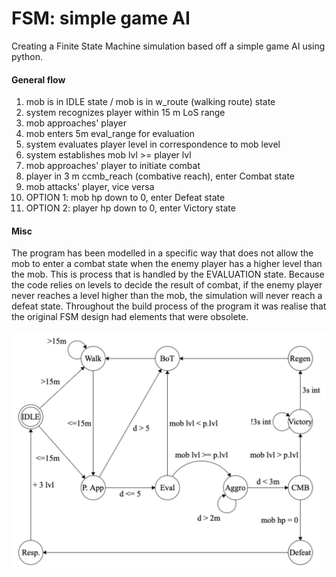 # FSM: simple game AI
Creating a Finite State Machine simulation based off a simple game AI using python.

#### General flow

1. mob is in IDLE state / mob is in w_route (walking route) state
2. system recognizes player within 15 m LoS range
3. mob approaches' player
4. mob enters 5m eval_range for evaluation
5. system evaluates player level in correspondence to mob level
6. system establishes mob lvl >= player lvl
7. mob approaches' player to initiate combat
8. player in 3 m ccmb_reach (combative reach), enter Combat state
9. mob attacks' player, vice versa
10. OPTION 1: mob hp down to 0, enter Defeat state
11. OPTION 2: player hp down to 0, enter Victory state

#### Misc
The program has been modelled in a specific way that does not allow the mob to enter a combat state when the enemy player
has a higher level than the mob. This is process that is handled by the EVALUATION state. Because the code relies
on levels to decide the result of combat, if the enemy player never reaches a level higher than the mob, the simulation will never
reach a defeat state. Throughout the build process of the program it was realise that the original FSM design had elements that were obsolete.

![](FSM%20image/FSM_game_ai.png)
